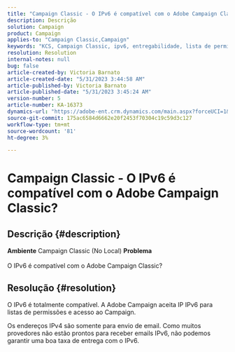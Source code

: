 ```yaml
---
title: "Campaign Classic - O IPv6 é compatível com o Adobe Campaign Classic?"
description: Descrição
solution: Campaign
product: Campaign
applies-to: "Campaign Classic,Campaign"
keywords: "KCS, Campaign Classic, ipv6, entregabilidade, lista de permissões"
resolution: Resolution
internal-notes: null
bug: false
article-created-by: Victoria Barnato
article-created-date: "5/31/2023 3:44:58 AM"
article-published-by: Victoria Barnato
article-published-date: "5/31/2023 3:45:24 AM"
version-number: 5
article-number: KA-16373
dynamics-url: "https://adobe-ent.crm.dynamics.com/main.aspx?forceUCI=1&pagetype=entityrecord&etn=knowledgearticle&id=66d40181-65ff-ed11-8f6e-6045bd006149"
source-git-commit: 175ac6584d6662e20f2453f70304c19c59d3c127
workflow-type: tm+mt
source-wordcount: '81'
ht-degree: 3%

---
```


# Campaign Classic - O IPv6 é compatível com o Adobe Campaign Classic?

## Descrição {#description}

<b>Ambiente</b>
Campaign Classic (No Local)
<b>Problema</b><br><br>O IPv6 é compatível com o Adobe Campaign Classic?<br>

## Resolução {#resolution}


O IPv6 é totalmente compatível. A Adobe Campaign aceita IP IPv6 para listas de permissões e acesso ao Campaign.

Os endereços IPv4 são somente para envio de email. Como muitos provedores não estão prontos para receber emails IPv6, não podemos garantir uma boa taxa de entrega com o IPv6.
